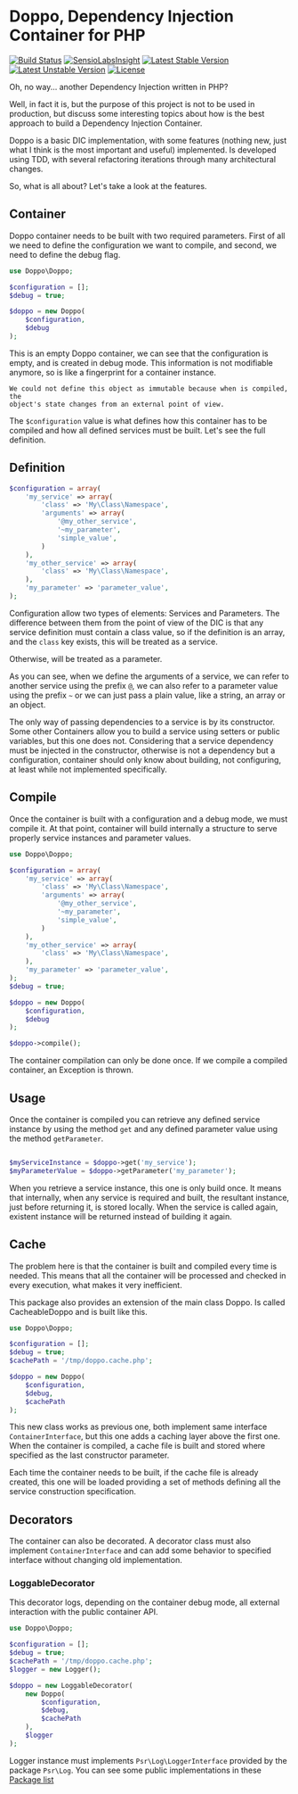 Doppo, Dependency Injection Container for PHP
=============================================

[![Build Status](https://travis-ci.org/mmoreram/doppo.svg)](https://travis-ci.org/mmoreram/doppo)
[![SensioLabsInsight](https://insight.sensiolabs.com/projects/908f5de1-9aeb-41d9-9440-0e65a5390fbe/mini.png)](https://insight.sensiolabs.com/projects/908f5de1-9aeb-41d9-9440-0e65a5390fbe)
[![Latest Stable Version](https://poser.pugx.org/mmoreram/doppo/v/stable.png)](https://packagist.org/packages/mmoreram/doppo)
[![Latest Unstable Version](https://poser.pugx.org/mmoreram/doppo/v/unstable.png)](https://packagist.org/packages/mmoreram/doppo)
[![License](https://poser.pugx.org/mmoreram/doppo/license.png)](https://packagist.org/packages/mmoreram/doppo)

Oh, no way... another Dependency Injection written in PHP?

Well, in fact it is, but the purpose of this project is not to be used in
production, but discuss some interesting topics about how is the best approach
to build a Dependency Injection Container.

Doppo is a basic DIC implementation, with some features (nothing new, just what
I think is the most important and useful) implemented. Is developed using TDD,
with several refactoring iterations through many architectural changes.

So, what is all about? Let's take a look at the features.

Container
---------

Doppo container needs to be built with two required parameters. First of all we
need to define the configuration we want to compile, and second, we need to
define the debug flag.

``` php
use Doppo\Doppo;

$configuration = [];
$debug = true;

$doppo = new Doppo(
    $configuration,
    $debug
);
```

This is an empty Doppo container, we can see that the configuration is empty,
and is created in debug mode. This information is not modifiable anymore, so is
like a fingerprint for a container instance.

    We could not define this object as immutable because when is compiled, the
    object's state changes from an external point of view.

The `$configuration` value is what defines how this container has to be compiled
and how all defined services must be built. Let's see the full definition.

Definition
----------

``` php
$configuration = array(
    'my_service' => array(
        'class' => 'My\Class\Namespace',
        'arguments' => array(
            '@my_other_service',
            '~my_parameter',
            'simple_value',
        )
    ),
    'my_other_service' => array(
        'class' => 'My\Class\Namespace',
    ),
    'my_parameter' => 'parameter_value',
);
```

Configuration allow two types of elements: Services and Parameters. The
difference between them from the point of view of the DIC is that any service
definition must contain a class value, so if the definition is an array, and the
`class` key exists, this will be treated as a service.

Otherwise, will be treated as a parameter.

As you can see, when we define the arguments of a service, we can refer to
another service using the prefix `@`, we can also refer to a parameter value
using the prefix `~` or we can just pass a plain value, like a string, an array
or an object.

The only way of passing dependencies to a service is by its constructor. Some
other Containers allow you to build a service using setters or public variables,
but this one does not. Considering that a service dependency must be injected
in the constructor, otherwise is not a dependency but a configuration,
container should only know about building, not configuring, at least while not
implemented specifically.

Compile
-------

Once the container is built with a configuration and a debug mode, we must
compile it. At that point, container will build internally a structure to serve
properly service instances and parameter values.

``` php
use Doppo\Doppo;

$configuration = array(
    'my_service' => array(
        'class' => 'My\Class\Namespace',
        'arguments' => array(
            '@my_other_service',
            '~my_parameter',
            'simple_value',
        )
    ),
    'my_other_service' => array(
        'class' => 'My\Class\Namespace',
    ),
    'my_parameter' => 'parameter_value',
);
$debug = true;

$doppo = new Doppo(
    $configuration,
    $debug
);

$doppo->compile();
```

The container compilation can only be done once. If we compile a compiled
container, an Exception is thrown.

Usage
-----

Once the container is compiled you can retrieve any defined service instance by
using the method `get` and any defined parameter value using the method
`getParameter`.

``` php

$myServiceInstance = $doppo->get('my_service');
$myParameterValue = $doppo->getParameter('my_parameter');
```

When you retrieve a service instance, this one is only build once. It means that
internally, when any service is required and built, the resultant instance, just
before returning it, is stored locally. When the service is called again,
existent instance will be returned instead of building it again.

Cache
-----

The problem here is that the container is built and compiled every time is
needed. This means that all the container will be processed and checked in every
execution, what makes it very inefficient.

This package also provides an extension of the main class Doppo. Is called
CacheableDoppo and is built like this.

``` php
use Doppo\Doppo;

$configuration = [];
$debug = true;
$cachePath = '/tmp/doppo.cache.php';

$doppo = new Doppo(
    $configuration,
    $debug,
    $cachePath
);
```

This new class works as previous one, both implement same interface
`ContainerInterface`, but this one adds a caching layer above the first one.
When the container is compiled, a cache file is built and stored where specified
as the last constructor parameter.

Each time the container needs to be built, if the cache file is already created,
this one will be loaded providing a set of methods defining all the service
construction specification.

Decorators
----------

The container can also be decorated. A decorator class must also implement
`ContainerInterface` and can add some behavior to specified interface without
changing old implementation.

### LoggableDecorator

This decorator logs, depending on the container debug mode, all external
interaction with the public container API.

``` php
use Doppo\Doppo;

$configuration = [];
$debug = true;
$cachePath = '/tmp/doppo.cache.php';
$logger = new Logger();

$doppo = new LoggableDecorator(
    new Doppo(
        $configuration,
        $debug,
        $cachePath
    ),
    $logger
);
```

Logger instance must implements `Psr\Log\LoggerInterface` provided by the
package `Psr\Log`. You can see some public implementations in these
[Package list](https://packagist.org/providers/psr/log-implementation)